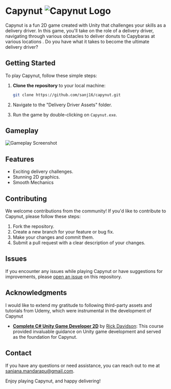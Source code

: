 # Capynut   ![Capynut Logo](https://i.ibb.co/zfCpp8Y/dw.png)

Capynut is a fun 2D game created with Unity that challenges your skills as a delivery driver. In this game, you'll take on the role of a delivery driver, navigating through various obstacles to deliver donuts to Capybaras at various locations . Do you have what it takes to become the ultimate delivery driver?

## Getting Started

To play Capynut, follow these simple steps:

1. **Clone the repository** to your local machine:
   ```sh
   git clone https://github.com/sanj16/capynut.git
   ```

2. Navigate to the "Delivery Driver Assets" folder.

3. Run the game by double-clicking on `Capynut.exe`.

## Gameplay

![Gameplay Screenshot](https://i.ibb.co/FzC5tLF/screenshot.png)



## Features

- Exciting delivery challenges.
- Stunning 2D graphics.
- Smooth Mechanics
  

## Contributing

We welcome contributions from the community! If you'd like to contribute to Capynut, please follow these steps:

1. Fork the repository.
2. Create a new branch for your feature or bug fix.
3. Make your changes and commit them.
4. Submit a pull request with a clear description of your changes.

## Issues

If you encounter any issues while playing Capynut or have suggestions for improvements, please [open an issue](https://github.com/your-username/capynut/issues) on this repository.

## Acknowledgments

I would like to extend my gratitude to following third-party assets and tutorials from Udemy, which were instrumental in the development of Capynut
- **[Complete C# Unity Game Developer 2D](https://www.udemy.com/course/unitycourse/)** by [Rick Davidson](https://www.udemy.com/user/rick-davidson-5/): This course provided invaluable guidance on Unity game development and served as the foundation for Capynut.


## Contact

If you have any questions or need assistance, you can reach out to me at sanjana.mandarapu@gmail.com.

Enjoy playing Capynut, and happy delivering!
